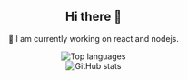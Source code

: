 <div align="center">
  <h2>Hi there 👋</h2>

  🔭 I am currently working on react and nodejs.

  
  <div>
    <img src="https://github-readme-stats.vercel.app/api/top-langs/?username=bhaireshm&theme=graywhite&hide_progress=true" alt="Top languages"> 
  </div>
  <div>
    <img src="https://github-readme-stats.vercel.app/api?username=bhaireshm&show_icons=true&theme=graywhite" alt="GitHub stats">
  </div>
</div>
